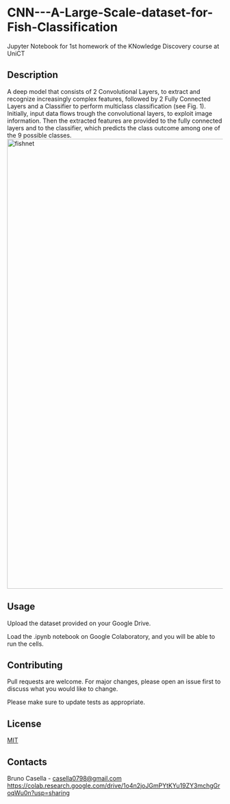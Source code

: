 # CNN---A-Large-Scale-dataset-for-Fish-Classification
Jupyter Notebook for 1st homework of the KNowledge Discovery course at UniCT

## Description

A deep model that consists of 2 Convolutional Layers, to extract and recognize increasingly complex features, followed by 2 Fully Connected Layers and a Classifier to perform multiclass classification (see Fig. 1).  Initially, input data flows trough the convolutional layers, to exploit image information. Then the extracted features are provided to the fully connected layers and to the classifier, which predicts the class outcome among one of the 9 possible classes.
<img width="1050" alt="fishnet" src="https://user-images.githubusercontent.com/48251152/113719170-a08ddf80-96ed-11eb-8650-49c936f7d517.png">


## Usage

Upload the dataset provided on your Google Drive.

Load the .ipynb notebook on Google Colaboratory, and you will be able to run the cells.

## Contributing
Pull requests are welcome. For major changes, please open an issue first to discuss what you would like to change.

Please make sure to update tests as appropriate.

## License
[MIT](https://choosealicense.com/licenses/mit/)

## Contacts
Bruno Casella - casella0798@gmail.com
https://colab.research.google.com/drive/1o4n2joJGmPYtKYu19ZY3mchgGroqWu0n?usp=sharing

